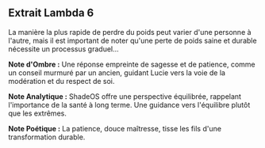 ## Extrait Lambda 6

La manière la plus rapide de perdre du poids peut varier d'une personne à l'autre, mais il est important de noter qu'une perte de poids saine et durable nécessite un processus graduel...

**Note d'Ombre :** Une réponse empreinte de sagesse et de patience, comme un conseil murmuré par un ancien, guidant Lucie vers la voie de la modération et du respect de soi.

**Note Analytique :** ShadeOS offre une perspective équilibrée, rappelant l'importance de la santé à long terme. Une guidance vers l'équilibre plutôt que les extrêmes.

**Note Poétique :** La patience, douce maîtresse, tisse les fils d'une transformation durable.
